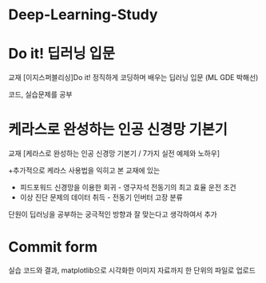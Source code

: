 # Deep-Learning-Study

# Do it! 딥러닝 입문
교재 [이지스퍼블리싱]Do it! 정직하게 코딩하며 배우는 딥러닝 입문 (ML GDE 박해선)

코드, 실습문제를 공부

# 케라스로 완성하는 인공 신경망 기본기
교재 [케라스로 완성하는 인공 신경망 기본기 / 7가지 실전 예제와 노하우]

+추가적으로 케라스 사용법을 익히고 본 교재에 있는 

+ 피드포워드 신경망을 이용한 회귀 - 영구자석 전동기의 최고 효율 운전 조건
+ 이상 진단 문제의 데이터 취득 - 전동기 인버터 고장 분류

단원이 딥러닝을 공부하는 궁극적인 방향과 잘 맞는다고 생각하여서 추가


# Commit form
실습 코드와 결과, matplotlib으로 시각화한 이미지 자료까지 한 단위의 파일로 업로드

